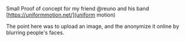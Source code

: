 Small Proof of concept for my friend @reuno and his band [https://uniformmotion.net/](uniform motion)

The point here was to upload an image, and the anonymize it online by blurring people's faces.
